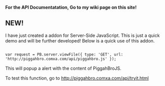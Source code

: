 <strong>For the API Documentatation, Go to my wiki page on this site!</strong><br>

<h2>NEW!</h2>

<p>I have just created a addon for Server-Side JavaScript. This is just a quick demo and will be further developed! Below is a quick use of this addon.</p>

<code>
var request = PB.server.viewFile({ type: 'GET', url: 'http://piggahbro.comxa.com/api/piggahbro.js' });
</code>

<p>This will popup a alert with the content of PiggahBroJS.</p>

<p>To test this function, go to <a href='http://piggahbro.comxa.com/api/tryit.html' target='_blank'>http://piggahbro.comxa.com/api/tryit.html</a></p>
